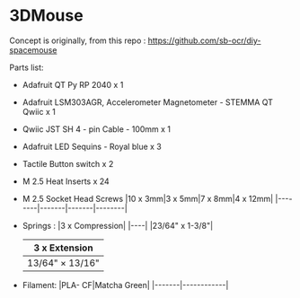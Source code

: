 # 3DMouse
Concept is originally, from this repo : https://github.com/sb-ocr/diy-spacemouse



Parts list:
  - Adafruit QT Py RP 2040 x 1
  - Adafruit LSM303AGR, Accelerometer Magnetometer - STEMMA QT Qwiic x 1
  - Qwiic JST SH 4 - pin Cable - 100mm x 1
  - Adafruit LED Sequins - Royal blue x 3
  - Tactile Button switch x 2
  - M 2.5 Heat Inserts x 24
  - M 2.5 Socket Head Screws
    |10 x 3mm|3 x 5mm|7 x 8mm|4 x 12mm|
    |--------|-------|-------|--------|
    
  - Springs :
    |3 x Compression|
    |----|
    |23/64" x 1-3/8"|
    
    |3 x Extension|
    |----| 
    |13/64" × 13/16"|

  - Filament:
    |PLA- CF|Matcha Green|
    |-------|------------|
    

